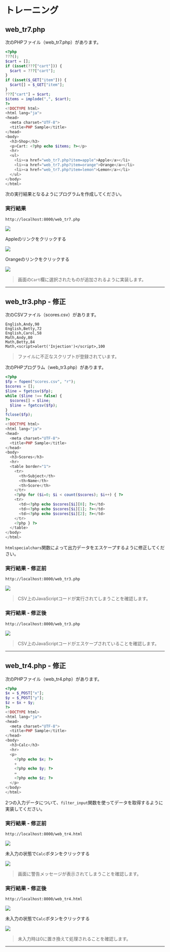 # トレーニング

## web_tr7.php

次のPHPファイル（web_tr7.php）があります。

```php
<?php
???();
$cart = [];
if (isset(???["cart"])) {
  $cart = ???["cart"];
}
if (isset($_GET["item"])) {
  $cart[] = $_GET["item"];
}
???["cart"] = $cart;
$items = implode(",", $cart);
?>
<!DOCTYPE html>
<html lang="ja">
<head>
  <meta charset="UTF-8">
  <title>PHP Sample</title>
</head>
<body>
  <h3>Shop</h3>
  <p>Cart: <?php echo $items; ?></p>
  <hr>
  <ul>
    <li><a href="web_tr7.php?item=apple">Apple</a></li>
    <li><a href="web_tr7.php?item=orange">Orange</a></li>
    <li><a href="web_tr7.php?item=lemon">Lemon</a></li>
  </ul>
</body>
</html>
```

次の実行結果となるようにプログラムを作成してください。

### 実行結果

```
http://localhost:8000/web_tr7.php
```

<img src="img/13.png?">

Appleのリンクをクリックする

<img src="img/14.png?">

Orangeのリンクをクリックする

<img src="img/15.png?">

> 画面の`Cart`欄に選択されたものが追加されるように実装します。

---

## web_tr3.php - 修正

次のCSVファイル（scores.csv）があります。

```csv
English,Andy,90
English,Betty,72
English,Carol,58
Math,Andy,80
Math,Betty,84
Math,<script>alert('Injection')</script>,100
```

> ファイルに不正なスクリプトが登録されています。

次のPHPプログラム（web_tr3.php）があります。

```php
<?php
$fp = fopen("scores.csv", "r");
$scores = [];
$line = fgetcsv($fp);
while ($line !== false) {
  $scores[] = $line;
  $line = fgetcsv($fp);
}
fclose($fp);
?>
<!DOCTYPE html>
<html lang="ja">
<head>
  <meta charset="UTF-8">
  <title>PHP Sample</title>
</head>
<body>
  <h3>Scores</h3>
  <hr>
  <table border="1">
    <tr>
      <th>Subject</th>
      <th>Name</th>
      <th>Score</th>
    </tr>
    <?php for ($i=0; $i < count($scores); $i++) { ?>
    <tr>
      <td><?php echo $scores[$i][0]; ?></td>
      <td><?php echo $scores[$i][1]; ?></td>
      <td><?php echo $scores[$i][2]; ?></td>
    </tr>
    <?php } ?>
  </table>
</body>
</html>
```

`htmlspecialchars`関数によって出力データをエスケープするように修正してください。

### 実行結果 - 修正前

```
http://localhost:8000/web_tr3.php
```

<img src="img/16.png">

> CSV上のJavaScriptコードが実行されてしまうことを確認します。

### 実行結果 - 修正後

```
http://localhost:8000/web_tr3.php
```

<img src="img/17.png">

> CSV上のJavaScriptコードがエスケープされていることを確認します。

---


## web_tr4.php - 修正

次のPHPファイル（web_tr4.php）があります。

```php
<?php
$x = $_POST["x"];
$y = $_POST["y"];
$z = $x + $y;
?>
<!DOCTYPE html>
<html lang="ja">
<head>
  <meta charset="UTF-8">
  <title>PHP Sample</title>
</head>
<body>
  <h3>Calc</h3>
  <hr>
  <p>
    <?php echo $x; ?>
    +
    <?php echo $y; ?>
    =
    <?php echo $z; ?>
  </p>
</body>
</html>
```

2つの入力データについて、`filter_input`関数を使ってデータを取得するように実装してください。


### 実行結果 - 修正前

```
http://localhost:8000/web_tr4.html
```

<img src="img/18.png">

未入力の状態で`Calc`ボタンをクリックする

<img src="img/19.png?a">

> 画面に警告メッセージが表示されてしまうことを確認します。

### 実行結果 - 修正後

```
http://localhost:8000/web_tr4.html
```

<img src="img/18.png">

未入力の状態で`Calc`ボタンをクリックする

<img src="img/20.png">

> 未入力時は0に置き換えて処理されることを確認します。


---
